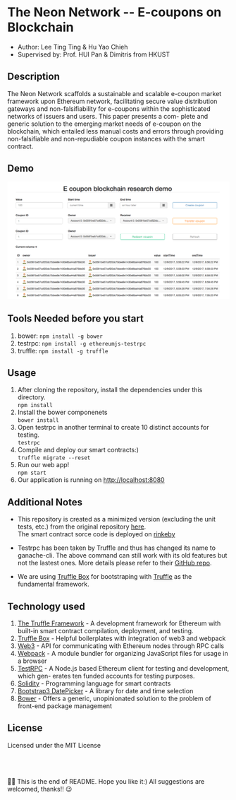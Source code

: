 # The Neon Network -- E-coupons on Blockchain 
* Author: Lee Ting Ting & Hu Yao Chieh
* Supervised by: Prof. HUI Pan & Dimitris from HKUST

## Description 
The Neon Network scaffolds a sustainable and scalable e-coupon market framework upon Ethereum network, facilitating secure value distribution gateways and non-falsifiability for e-coupons within the sophisticated networks of issuers and users. This paper presents a com- plete and generic solution to the emerging market needs of e-coupon on the blockchain, which entailed less manual costs and errors through providing non-falsifiable and non-repudiable coupon instances with the smart contract.

## Demo 
![demo img](img/demo.png)

## Tools Needed before you start 
1. bower: `npm install -g bower`
2. testrpc: `npm install -g ethereumjs-testrpc`
3. truffle: `npm install -g truffle`

## Usage
1. After cloning the repository, install the dependencies under this directory.<br>
`npm install`
2. Install the bower componenets <br>
`bower install`
3. Open testrpc in another terminal to create 10 distinct accounts for testing. <br>
`testrpc`
4. Compile and deploy our smart contracts:)<br>
`truffle migrate --reset`
5. Run our web app! <br>
`npm start`
6. Our application is running on [http://localhost:8080](http://localhost:8080)

## Additional Notes
* This repository is created as a minimized version (excluding the unit tests, etc.) from the original repository [here](https://github.com/yhuag/Ethereum-HyperIntelligent-Contract-Research). <br>
The smart contract sorce code is deployed on [rinkeby](https://rinkeby.etherscan.io/address/0x3a4b4259140988baaf9de41e95423052d9c0300e#code)

* Testrpc has been taken by Truffle and thus has changed its name to ganache-cli. The above command can still work with its old features but not the lastest ones. More details please refer to their [GitHub repo](https://github.com/trufflesuite/ganache-cli).

* We are using [Truffle Box](https://truffle-box.github.io) for bootstraping with [Truffle](https://github.com/trufflesuite/truffle) as the fundamental framework.

## Technology used
1. [The Truffle Framework](https://github.com/trufflesuite/truffle) - A development framework for Ethereum with built-in smart contract compilation, deployment, and testing.
2. [Truffle Box](https://truffle-box.github.io) - Helpful boilerplates with integration of web3 and webpack
3. [Web3](https://github.com/ethereum/wiki/wiki/JavaScript-API) - API for communicating with Ethereum nodes through RPC calls
4. [Webpack](https://github.com/webpack/webpack) - A module bundler for organizing JavaScript files for usage in a browser 
5. [TestRPC](https://www.npmjs.com/package/ethereumjs-testrpc) - A Node.js based Ethereum client for testing and development, which gen- erates ten funded accounts for testing purposes.
6. [Solidity](http://solidity.readthedocs.io) - Programming language for smart contracts
7. [Bootstrap3 DatePicker](http://eonasdan.github.io/bootstrap-datetimepicker/) - A library for date and time selection
8. [Bower](https://github.com/bower/bower) - Offers a generic, unopinionated solution to the problem of front-end package management

## License
Licensed under the MIT License

<br>
<br>
<br>
🎉🎉 This is the end of README. Hope you like it:) All suggestions are welcomed, thanks!! 😉

